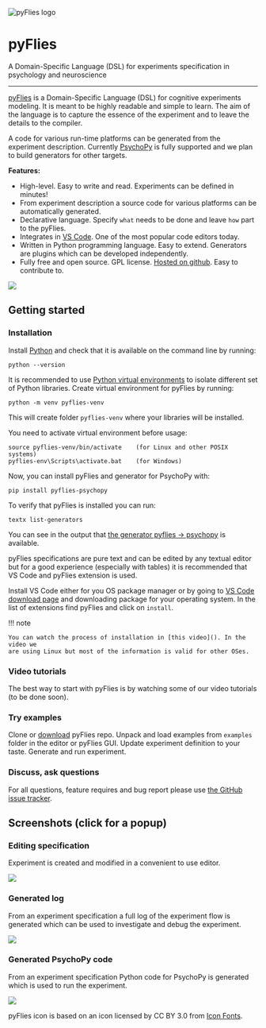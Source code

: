 ![pyFlies logo](images/pyflies-logo.png) 

# pyFlies

A Domain-Specific Language (DSL) for experiments specification in psychology and neuroscience

---


[pyFlies](https://github.com/pyflies/pyflies/) is a Domain-Specific
Language (DSL) for cognitive experiments modeling. It is meant to be highly
readable and simple to learn. The aim of the language is to capture the essence
of the experiment and to leave the details to the compiler.

A code for various run-time platforms can be generated from the experiment
description. Currently [PsychoPy](https://www.psychopy.org/) is fully supported
and we plan to build generators for other targets.

**Features:**

 * High-level. Easy to write and read. Experiments can be defined in minutes!
 * From experiment description a source code for various platforms can be
   automatically generated. 
 * Declarative language. Specify `what` needs to be done and leave `how` part to
   the pyFlies.
 * Integrates in [VS Code](https://code.visualstudio.com/). One of the most
   popular code editors today.
 * Written in Python programming language. Easy to extend. Generators are
   plugins which can be developed independently.
 * Fully free and open source. GPL license.
   [Hosted on github](https://github.com/pyflies/pyflies). Easy to contribute to.

<a href="images/Workflow.png" target="_blank"><img src="images/Workflow.png"/></a>

## Getting started

### Installation

Install [Python](https://www.python.org/) and check that it is available on the
command line by running:

    python --version

It is recommended to use [Python virtual
environments](https://docs.python.org/3/library/venv.html) to isolate different
set of Python libraries. Create virtual environment for pyFlies by running:

    python -m venv pyflies-venv
    
This will create folder `pyflies-venv` where your libraries will be installed.

You need to activate virtual environment before usage:

    source pyflies-venv/bin/activate    (for Linux and other POSIX systems)
    pyflies-env\Scripts\activate.bat    (for Windows)


Now, you can install pyFlies and generator for PsychoPy with:

    pip install pyflies-psychopy


To verify that pyFlies is installed you can run:

    textx list-generators
    
You can see in the output that [the generator pyflies ->
psychopy](generators.md) is available.

pyFlies specifications are pure text and can be edited by any textual editor but
for a good experience (especially with tables) it is recommended that VS Code
and pyFlies extension is used.

Install VS Code either for you OS package manager or by going to [VS Code
download page](https://code.visualstudio.com/download) and downloading package
for your operating system. In the list of extensions find pyFlies and click on
`install`.

!!! note

    You can watch the process of installation in [this video](). In the video we
    are using Linux but most of the information is valid for other OSes.


### Video tutorials

The best way to start with pyFlies is by watching some of our video tutorials
(to be done soon).


### Try examples

Clone or [download](https://github.com/pyflies/pyflies/archive/main.zip)
pyFlies repo. Unpack and load examples from `examples` folder in the editor or
pyFlies GUI. Update experiment definition to your taste. Generate and run experiment.


### Discuss, ask questions

For all questions, feature requires and bug report please use [the GitHub issue
tracker](https://github.com/pyflies/pyflies/issues).

## Screenshots (click for a popup)

### Editing specification

Experiment is created and modified in a convenient to use editor.

<a href="images/pyFliesGUI.png" target="_blank"><img src="images/pyFliesGUI.png"/></a>

### Generated log

From an experiment specification a full log of the experiment flow is generated
which can be used to investigate and debug the experiment.

<a href="images/pyFliesGUI-log.png" target="_blank"><img src="images/pyFliesGUI-log.png"/></a>

### Generated PsychoPy code

From an experiment specification Python code for PsychoPy is generated which is
used to run the experiment.

<a href="images/pyFliesGUI-generated.png" target="_blank"><img src="images/pyFliesGUI-generated.png"/></a>


pyFlies icon is based on an icon licensed by CC BY 3.0 from [Icon Fonts](http://www.onlinewebfonts.com/icon).
